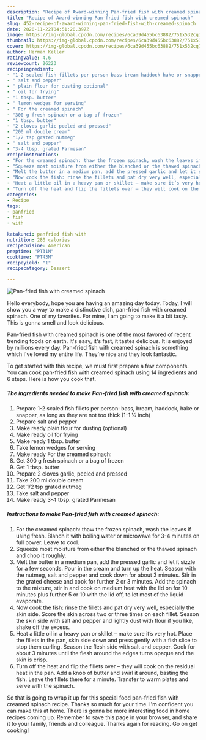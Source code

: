 ```yaml
---
description: "Recipe of Award-winning Pan-fried fish with creamed spinach"
title: "Recipe of Award-winning Pan-fried fish with creamed spinach"
slug: 452-recipe-of-award-winning-pan-fried-fish-with-creamed-spinach
date: 2020-11-22T04:51:20.397Z
image: https://img-global.cpcdn.com/recipes/6ca39d455bc63882/751x532cq70/pan-fried-fish-with-creamed-spinach-recipe-main-photo.jpg
thumbnail: https://img-global.cpcdn.com/recipes/6ca39d455bc63882/751x532cq70/pan-fried-fish-with-creamed-spinach-recipe-main-photo.jpg
cover: https://img-global.cpcdn.com/recipes/6ca39d455bc63882/751x532cq70/pan-fried-fish-with-creamed-spinach-recipe-main-photo.jpg
author: Herman Keller
ratingvalue: 4.6
reviewcount: 26223
recipeingredient:
- "1-2 scaled fish fillets per person bass bream haddock hake or snapper as long as they are not too thick 11  inch"
- " salt and pepper"
- " plain flour for dusting optional"
- " oil for frying"
- "1 tbsp. butter"
- " lemon wedges for serving"
- " For the creamed spinach"
- "300 g fresh spinach or a bag of frozen"
- "1 tbsp. butter"
- "2 cloves garlic peeled and pressed"
- "200 ml double cream"
- "1/2 tsp grated nutmeg"
- " salt and pepper"
- "3-4 tbsp. grated Parmesan"
recipeinstructions:
- "For the creamed spinach: thaw the frozen spinach, wash the leaves if using fresh. Blanch it with boiling water or microwave for 3-4 minutes on full power. Leave to cool."
- "Squeeze most moisture from either the blanched or the thawed spinach and chop it roughly."
- "Melt the butter in a medium pan, add the pressed garlic and let it sizzle for a few seconds. Pour in the cream and turn up the heat. Season with the nutmeg, salt and pepper and cook down for about 3 minutes. Stir in the grated cheese and cook for further 2 or 3 minutes. Add the spinach to the mixture, stir in and cook on medium heat with the lid on for 10 minutes plus further 5 or 10 with the lid off, to let most of the liquid evaporate."
- "Now cook the fish: rinse the fillets and pat dry very well, especially the skin side. Score the skin across two or three times on each fillet. Season the skin side with salt and pepper and lightly dust with flour if you like, shake off the excess."
- "Heat a little oil in a heavy pan or skillet – make sure it’s very hot. Place the fillets in the pan, skin side down and press gently with a fish slice to stop them curling. Season the flesh side with salt and pepper. Cook for about 3 minutes until the flesh around the edges turns opaque and the skin is crisp."
- "Turn off the heat and flip the fillets over – they will cook on the residual heat in the pan. Add a knob of butter and swirl it around, basting the fish. Leave the fillets there for a minute. Transfer to warm plates and serve with the spinach."
categories:
- Recipe
tags:
- panfried
- fish
- with

katakunci: panfried fish with 
nutrition: 280 calories
recipecuisine: American
preptime: "PT31M"
cooktime: "PT43M"
recipeyield: "1"
recipecategory: Dessert

---
```



![Pan-fried fish with creamed spinach](https://img-global.cpcdn.com/recipes/6ca39d455bc63882/751x532cq70/pan-fried-fish-with-creamed-spinach-recipe-main-photo.jpg)

Hello everybody, hope you are having an amazing day today. Today, I will show you a way to make a distinctive dish, pan-fried fish with creamed spinach. One of my favorites. For mine, I am going to make it a bit tasty. This is gonna smell and look delicious.



Pan-fried fish with creamed spinach is one of the most favored of recent trending foods on earth. It's easy, it's fast, it tastes delicious. It is enjoyed by millions every day. Pan-fried fish with creamed spinach is something which I've loved my entire life. They're nice and they look fantastic.


To get started with this recipe, we must first prepare a few components. You can cook pan-fried fish with creamed spinach using 14 ingredients and 6 steps. Here is how you cook that.

<!--inarticleads1-->

##### The ingredients needed to make Pan-fried fish with creamed spinach:

1. Prepare 1-2 scaled fish fillets per person: bass, bream, haddock, hake or snapper, as long as they are not too thick (1-1 ½ inch)
1. Prepare  salt and pepper
1. Make ready  plain flour for dusting (optional)
1. Make ready  oil for frying
1. Make ready 1 tbsp. butter
1. Take  lemon wedges for serving
1. Make ready  For the creamed spinach:
1. Get 300 g fresh spinach or a bag of frozen
1. Get 1 tbsp. butter
1. Prepare 2 cloves garlic, peeled and pressed
1. Take 200 ml double cream
1. Get 1/2 tsp grated nutmeg
1. Take  salt and pepper
1. Make ready 3-4 tbsp. grated Parmesan




<!--inarticleads2-->

##### Instructions to make Pan-fried fish with creamed spinach:

1. For the creamed spinach: thaw the frozen spinach, wash the leaves if using fresh. Blanch it with boiling water or microwave for 3-4 minutes on full power. Leave to cool.
1. Squeeze most moisture from either the blanched or the thawed spinach and chop it roughly.
1. Melt the butter in a medium pan, add the pressed garlic and let it sizzle for a few seconds. Pour in the cream and turn up the heat. Season with the nutmeg, salt and pepper and cook down for about 3 minutes. Stir in the grated cheese and cook for further 2 or 3 minutes. Add the spinach to the mixture, stir in and cook on medium heat with the lid on for 10 minutes plus further 5 or 10 with the lid off, to let most of the liquid evaporate.
1. Now cook the fish: rinse the fillets and pat dry very well, especially the skin side. Score the skin across two or three times on each fillet. Season the skin side with salt and pepper and lightly dust with flour if you like, shake off the excess.
1. Heat a little oil in a heavy pan or skillet – make sure it’s very hot. Place the fillets in the pan, skin side down and press gently with a fish slice to stop them curling. Season the flesh side with salt and pepper. Cook for about 3 minutes until the flesh around the edges turns opaque and the skin is crisp.
1. Turn off the heat and flip the fillets over – they will cook on the residual heat in the pan. Add a knob of butter and swirl it around, basting the fish. Leave the fillets there for a minute. Transfer to warm plates and serve with the spinach.




So that is going to wrap it up for this special food pan-fried fish with creamed spinach recipe. Thanks so much for your time. I'm confident you can make this at home. There is gonna be more interesting food in home recipes coming up. Remember to save this page in your browser, and share it to your family, friends and colleague. Thanks again for reading. Go on get cooking!
